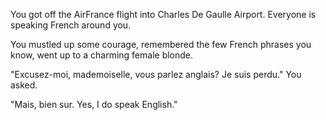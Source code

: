 You got off the AirFrance flight into Charles De Gaulle Airport. Everyone is speaking French around you.

You mustled up some courage, remembered the few French phrases you know, went up to a charming female blonde.

"Excusez-moi, mademoiselle, vous parlez anglais? Je suis perdu." You asked.

"Mais, bien sur. Yes, I do speak English."